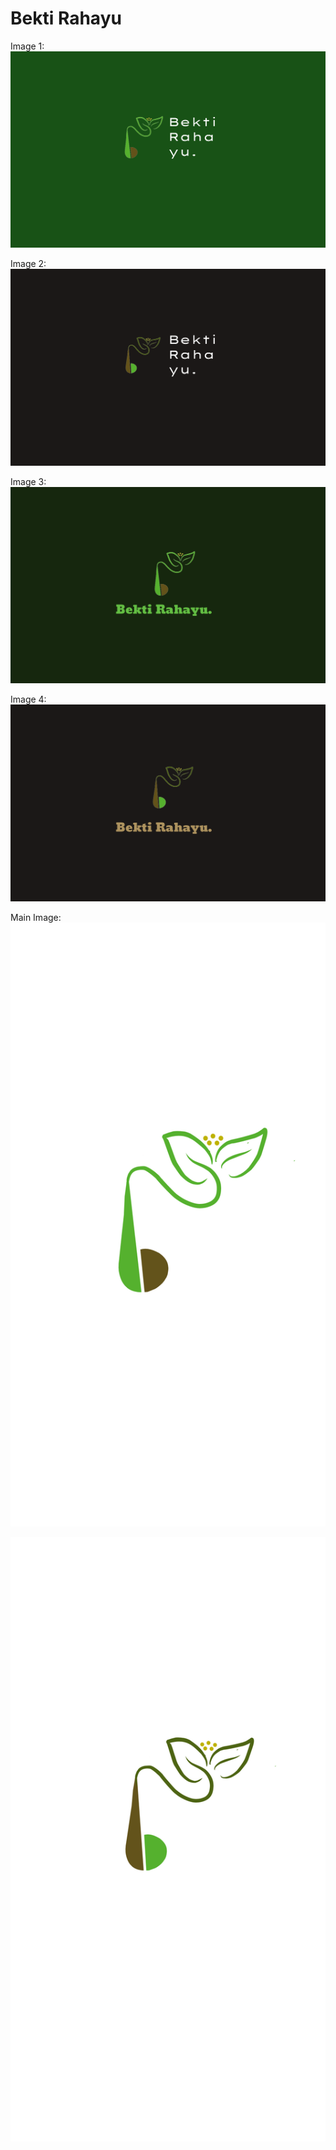 Bekti Rahayu
=============

Image 1:
![img1](./Style/Simplfy-BR1.png)

Image 2:
![img2](./Style/SimplfyBR2.png)

Image 3:
![img2](./Style/BR3.png)

Image 4:
![img2](./Style/BR4.png)


Main Image:
![main1](./NewBr1.png)

![main2](./NewBr2.png)
